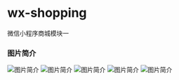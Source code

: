 # wx-shopping
微信小程序商城模块一

### 图片简介
![图片简介](https://github.com/zhanghao726/wx-shopping/blob/master/image/show/1533025385(1).jpg)
![图片简介](https://github.com/zhanghao726/wx-shopping/blob/master/image/show/1533025404(1).jpg)
![图片简介](https://github.com/zhanghao726/wx-shopping/blob/master/image/show/1533025422(1).jpg)
![图片简介](https://github.com/zhanghao726/wx-shopping/blob/master/image/show/1533025445(1).jpg)
![图片简介](https://github.com/zhanghao726/wx-shopping/blob/master/image/show/1533025461(1).jpg)
